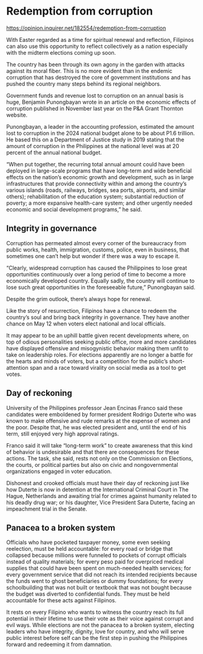 # Redemption from corruption

https://opinion.inquirer.net/182554/redemption-from-corruption



With Easter regarded as a time for spiritual renewal and reflection, Filipinos can also use this opportunity to reflect collectively as a nation especially with the midterm elections coming up soon.

The country has been through its own agony in the garden with attacks against its moral fiber. This is no more evident than in the endemic corruption that has destroyed the core of government institutions and has pushed the country many steps behind its regional neighbors.

Government funds and revenue lost to corruption on an annual basis is huge, Benjamin Punongbayan wrote in an article on the economic effects of corruption published in November last year on the P&A Grant Thornton website.

Punongbayan, a leader in the accounting profession, estimated the amount lost to corruption in the 2024 national budget alone to be about P1.6 trillion. He based this on a Department of Justice study in 2019 stating that the amount of corruption in the Philippines at the national level was at 20 percent of the annual national budget.

“When put together, the recurring total annual amount could have been deployed in large-scale programs that have long-term and wide beneficial effects on the nation’s economic growth and development, such as in large infrastructures that provide connectivity within and among the country’s various islands (roads, railways, bridges, sea ports, airports, and similar others); rehabilitation of the education system; substantial reduction of poverty; a more expansive health-care system; and other urgently needed economic and social development programs,” he said.



##  Integrity in governance



Corruption has permeated almost every corner of the bureaucracy from public works, health, immigration, customs, police, even in business, that sometimes one can’t help but wonder if there was a way to escape it.

“Clearly, widespread corruption has caused the Philippines to lose great opportunities continuously over a long period of time to become a more economically developed country. Equally sadly, the country will continue to lose such great opportunities in the foreseeable future,” Punongbayan said.

Despite the grim outlook, there’s always hope for renewal.

Like the story of resurrection, Filipinos have a chance to redeem the country’s soul and bring back integrity in governance. They have another chance on May 12 when voters elect national and local officials.

It may appear to be an uphill battle given recent developments where, on top of odious personalities seeking public office, more and more candidates have displayed offensive and misogynistic behavior making them unfit to take on leadership roles. For elections apparently are no longer a battle for the hearts and minds of voters, but a competition for the public’s short-attention span and a race toward virality on social media as a tool to get votes.



##  Day of reckoning



University of the Philippines professor Jean Encinas Franco said these candidates were emboldened by former president Rodrigo Duterte who was known to make offensive and rude remarks at the expense of women and the poor. Despite that, he was elected president and, until the end of his term, still enjoyed very high approval ratings.

Franco said it will take “long-term work” to create awareness that this kind of behavior is undesirable and that there are consequences for these actions. The task, she said, rests not only on the Commission on Elections, the courts, or political parties but also on civic and nongovernmental organizations engaged in voter education.

Dishonest and crooked officials must have their day of reckoning just like how Duterte is now in detention at the International Criminal Court in The Hague, Netherlands and awaiting trial for crimes against humanity related to his deadly drug war; or his daughter, Vice President Sara Duterte, facing an impeachment trial in the Senate.



##  Panacea to a broken system



Officials who have pocketed taxpayer money, some even seeking reelection, must be held accountable: for every road or bridge that collapsed because millions were funneled to pockets of corrupt officials instead of quality materials; for every peso paid for overpriced medical supplies that could have been spent on much-needed health services; for every government service that did not reach its intended recipients because the funds went to ghost beneficiaries or dummy foundations; for every schoolbuilding that was not built or textbook that was not bought because the budget was diverted to confidential funds. They must be held accountable for these acts against Filipinos.

It rests on every Filipino who wants to witness the country reach its full potential in their lifetime to use their vote as their voice against corrupt and evil ways. While elections are not the panacea to a broken system, electing leaders who have integrity, dignity, love for country, and who will serve public interest before self can be the first step in pushing the Philippines forward and redeeming it from damnation.